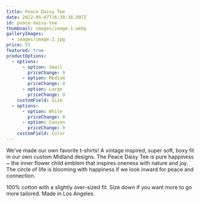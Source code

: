 ```yaml
---
title: Peace Daisy Tee
date: 2022-05-07T16:39:38.897Z
id: peace-daisy-tee
thumbnail: images/image-1.webp
galleryImages:
  - images/image-2.jpg
price: 55
featured: true
productOptions:
  - options:
      - option: Small
        priceChange: 0
      - option: Medium
        priceChange: 0
      - option: Large
        priceChange: 0
    customField: Size
  - options:
      - option: White
        priceChange: 0
      - option: Canyon
        priceChange: 0
    customField: Color
---
```

We've made our own favorite t-shirts! A vintage inspired, super soft, boxy fit in our own custom Midland designs. The Peace Daisy Tee is pure happiness ~ the inner flower child emblem that inspires oneness with nature and joy. The circle of life is blooming with happiness if we look inward for peace and connection.

100% cotton with a slightly over-sized fit. Size down if you want more to go more tailored. Made in Los Angeles.